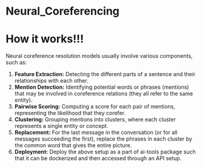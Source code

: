 # Neural_Coreferencing

# How it works!!!
Neural coreference resolution models usually involve various components, such as:
<ol>
  <li><b>Feature Extraction:</b> Detecting the different parts of a sentence and their relationships with each other.</li>
  <li><b>Mention Detection:</b> Identifying potential words or phrases (mentions) that may be involved in coreference relations (they all refer to the same entity).</li>
  <li><b>Pairwise Scoring:</b> Computing a score for each pair of mentions, representing the likelihood that they corefer.</li>
  <li><b>Clustering:</b> Grouping mentions into clusters, where each cluster represents a single entity or concept.</li>
  <li><b>Replacement:</b> For the last message in the conversation (or for all messages succeeding the first), replace the phrases in each cluster by the common word that gives the entire picture.</li>
  <li><b>Deployment:</b> Deploy the above setup as a part of ai-tools package such that it can be dockerized and then accessed through an API setup.</li>
</ol>
